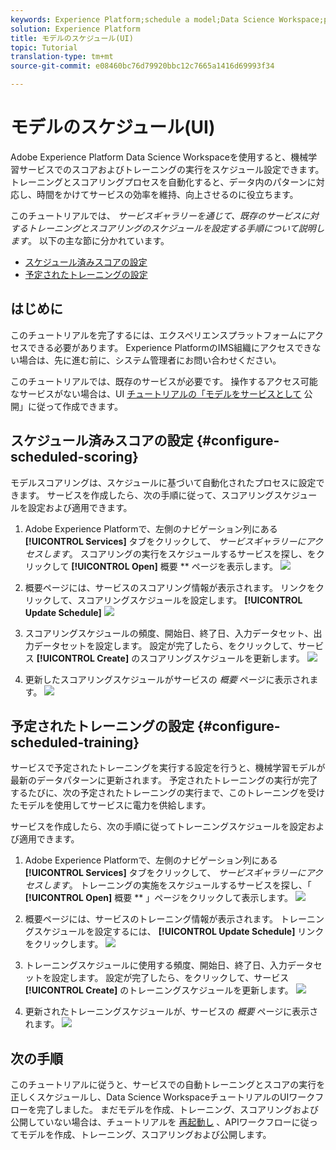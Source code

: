 ```yaml
---
keywords: Experience Platform;schedule a model;Data Science Workspace;popular topics
solution: Experience Platform
title: モデルのスケジュール(UI)
topic: Tutorial
translation-type: tm+mt
source-git-commit: e08460bc76d79920bbc12c7665a1416d69993f34

---
```



# モデルのスケジュール(UI)

Adobe Experience Platform Data Science Workspaceを使用すると、機械学習サービスでのスコアおよびトレーニングの実行をスケジュール設定できます。 トレーニングとスコアリングプロセスを自動化すると、データ内のパターンに対応し、時間をかけてサービスの効率を維持、向上させるのに役立ちます。

このチュートリアルでは、 *サービスギャラリーを通じて、既存のサービスに対するトレーニングとスコアリングのスケジュールを設定する手順について説明します*。 以下の主な節に分かれています。

- [スケジュール済みスコアの設定](#configure-scheduled-scoring)
- [予定されたトレーニングの設定](#configure-scheduled-training)

## はじめに

このチュートリアルを完了するには、エクスペリエンスプラットフォームにアクセスできる必要があります。 Experience PlatformのIMS組織にアクセスできない場合は、先に進む前に、システム管理者にお問い合わせください。

このチュートリアルでは、既存のサービスが必要です。 操作するアクセス可能なサービスがない場合は、UI [チュートリアルの「モデルをサービスとして](./publish-model-service-ui.md) 公開」に従って作成できます。

## スケジュール済みスコアの設定 {#configure-scheduled-scoring}

モデルスコアリングは、スケジュールに基づいて自動化されたプロセスに設定できます。 サービスを作成したら、次の手順に従って、スコアリングスケジュールを設定および適用できます。

1. Adobe Experience Platformで、左側のナビゲーション列にある **[!UICONTROL Services]** タブをクリックして、 *サービスギャラリーにアクセスします*。 スコアリングの実行をスケジュールするサービスを探し、をクリックして **[!UICONTROL Open]** 概要 ** ページを表示します。
   ![](../images/models-recipes/schedule/click_to_open.png)

2. 概要ページには、サービスのスコアリング情報が表示されます。 リンクをクリックして、スコアリングスケジュールを設定します。 **[!UICONTROL Update Schedule]**
   ![](../images/models-recipes/schedule/service_overview_score.png)

3. スコアリングスケジュールの頻度、開始日、終了日、入力データセット、出力データセットを設定します。 設定が完了したら、をクリックして、サービス **[!UICONTROL Create]** のスコアリングスケジュールを更新します。
   ![](../images/models-recipes/schedule/14_configure_scoring_schedule.png)

4. 更新したスコアリングスケジュールがサービスの *概要* ページに表示されます。
   ![](../images/models-recipes/schedule/service_with_scoring_schedule.png)


## 予定されたトレーニングの設定 {#configure-scheduled-training}

サービスで予定されたトレーニングを実行する設定を行うと、機械学習モデルが最新のデータパターンに更新されます。 予定されたトレーニングの実行が完了するたびに、次の予定されたトレーニングの実行まで、このトレーニングを受けたモデルを使用してサービスに電力を供給します。

サービスを作成したら、次の手順に従ってトレーニングスケジュールを設定および適用できます。

1. Adobe Experience Platformで、左側のナビゲーション列にある **[!UICONTROL Services]** タブをクリックして、 *サービスギャラリーにアクセスします*。 トレーニングの実施をスケジュールするサービスを探し、「 **[!UICONTROL Open]** 概要 ** 」ページをクリックして表示します。
   ![](../images/models-recipes/schedule/click_to_open.png)

2. 概要ページには、サービスのトレーニング情報が表示されます。 トレーニングスケジュールを設定するには、 **[!UICONTROL Update Schedule]** リンクをクリックします。
   ![](../images/models-recipes/schedule/service_overview_train.png)

3. トレーニングスケジュールに使用する頻度、開始日、終了日、入力データセットを設定します。 設定が完了したら、をクリックして、サービス **[!UICONTROL Create]** のトレーニングスケジュールを更新します。
   ![](../images/models-recipes/schedule/12_configure_training_schedule.png)

4. 更新されたトレーニングスケジュールが、サービスの *概要* ページに表示されます。
   ![](../images/models-recipes/schedule/service_with_training_schedule.png)

## 次の手順

このチュートリアルに従うと、サービスでの自動トレーニングとスコアの実行を正しくスケジュールし、Data Science WorkspaceチュートリアルのUIワークフローを完了しました。 まだモデルを作成、トレーニング、スコアリングおよび公開していない場合は、チュートリアルを [再起動し](./create-retails-sales-dataset.md) 、APIワークフローに従ってモデルを作成、トレーニング、スコアリングおよび公開します。
